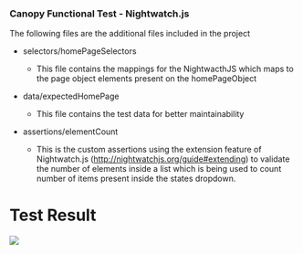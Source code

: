### Canopy Functional Test - Nightwatch.js
 
 The following files are the additional files included in the project
 
  * selectors/homePageSelectors 
    + This file contains the mappings for the NightwacthJS which maps to  the page object elements present on the homePageObject
    
  * data/expectedHomePage
    + This file contains the test data for better maintainability 
    
  * assertions/elementCount
    + This is the custom assertions using the extension feature of Nightwatch.js (http://nightwatchjs.org/guide#extending)
      to validate the number of elements inside a list which is being used to count number of items present inside the states dropdown.
      

# Test Result

![](https://s3-ap-southeast-2.amazonaws.com/canopydomain/CanopyTestReport.jpg)